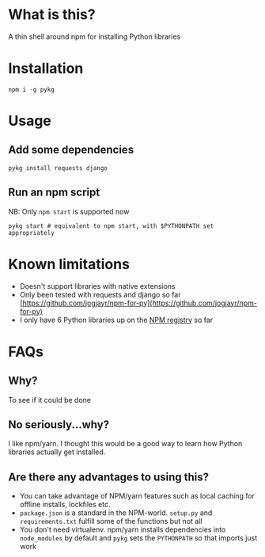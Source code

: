 # What is this?

A thin shell around npm for installing Python libraries


# Installation

    npm i -g pykg

# Usage

## Add some dependencies

    pykg install requests django

## Run an npm script

NB: Only `npm start` is supported now

    pykg start # equivalent to npm start, with $PYTHONPATH set appropriately


# Known limitations

* Doesn't support libraries with native extensions
* Only been tested with requests and django so far [https://github.com/jogjayr/npm-for-py](https://github.com/jogjayr/npm-for-py)
* I only have 6 Python libraries up on the [NPM registry](https://www.npmjs.com/org/pypi) so far


# FAQs

## Why?

To see if it could be done



## No seriously...why?

I like npm/yarn. I thought this would be a good way to learn how Python libraries actually get installed.



## Are there any advantages to using this?

* You can take advantage of NPM/yarn features such as local caching for offline installs, lockfiles etc.
* `package.json` is a standard in the NPM-world. `setup.py` and `requirements.txt` fulfill some of the functions but not all
* You don't need virtualenv. npm/yarn installs dependencies into `node_modules` by default and `pykg` sets the `PYTHONPATH` so that imports just work
